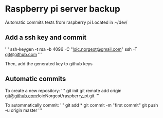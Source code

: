 # Raspberry pi server backup
Automatic commits tests from raspberry pi
Located in ~/dev/

## Add a ssh key and commit

'''
ssh-keygen -t rsa -b 4096 -C "loic.norgeot@gmail.com"
ssh -T git@github.com
'''

Then, add the generated key to github keys

## Automatic commits

To create a new repository:
'''
git init
git remote add origin git@github.com:loicNorgeot/raspberry_pi.git
'''

To autommatically commit:
'''
git add *
git commit -m "first commit"
git push -u origin master
'''
